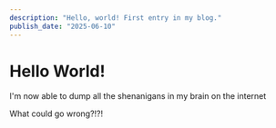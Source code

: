 ```yaml
---
description: "Hello, world! First entry in my blog."
publish_date: "2025-06-10"
---
```


# Hello World!

I'm now able to dump all the shenanigans in my brain on the internet

What could go wrong?!?!
